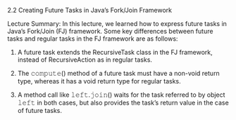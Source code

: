 2.2 Creating Future Tasks in Java’s Fork/Join Framework

Lecture Summary: In this lecture, we learned how to express future tasks in Java’s Fork/Join (FJ) framework. Some key differences between future tasks and regular tasks in the FJ framework are as follows:

1. A future task extends the RecursiveTask class in the FJ framework, instead of RecursiveAction as in regular tasks.

2. The 𝚌𝚘𝚖𝚙𝚞𝚝𝚎() method of a future task must have a non-void return type, whereas it has a void return type for regular tasks.

3. A method call like 𝚕𝚎𝚏𝚝.𝚓𝚘𝚒𝚗() waits for the task referred to by object 𝚕𝚎𝚏𝚝 in both cases, but also provides the task’s return value in the case of future tasks.
